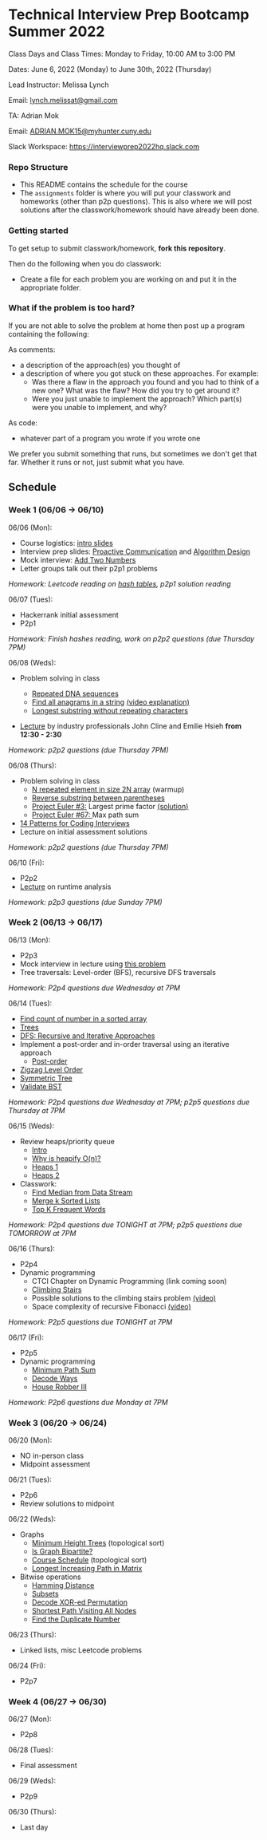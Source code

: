 # Technical Interview Prep Bootcamp Summer 2022

Class Days and Class Times: Monday to Friday, 10:00 AM to 3:00 PM  

Dates: June 6, 2022 (Monday) to June 30th, 2022 (Thursday)    

Lead Instructor: Melissa Lynch 

Email: lynch.melissat@gmail.com 

TA: Adrian Mok

Email: ADRIAN.MOK15@myhunter.cuny.edu

Slack Workspace: <https://interviewprep2022hq.slack.com> 


### Repo Structure

- This README contains the schedule for the course 
- The `assignments` folder is where you will put your classwork and homeworks (other than p2p questions). This is also where we will post
  solutions after the classwork/homework should have already been done.

### Getting started 

To get setup to submit classwork/homework, **fork this repository**.

Then do the following when you do classwork:

- Create a file for each problem you are working on and put it in the appropriate folder.

### What if the problem is too hard?

If you are not able to solve the problem at home then post up a
program containing the following:

As comments:

- a description of the approach(es) you thought of
- a description of where you got stuck on these approaches. For
  example:
    - Was there a flaw in the approach you found and you had to think
      of a new one? What was the flaw? How did you try to get around
      it?
    - Were you just unable to implement the approach? Which part(s)
      were you unable to implement, and why?

As code:

- whatever part of a program you wrote if you wrote one

We prefer you submit something that runs, but sometimes we don't get
that far. Whether it runs or not, just submit what you have.

## Schedule

### Week 1 (06/06 -> 06/10)

06/06 (Mon):
* Course logistics: [intro slides](https://docs.google.com/presentation/d/11N-mmMHD8W4LhbYibOsjlTamRTDI1uHaj2_4oFD0hWQ/edit?usp=sharing)
* Interview prep slides: [Proactive Communication](https://drive.google.com/open?id=1JnOmY-O1lBDT_lRfCodLAURgY_2tEc9i1cRzqhba_-E) and [Algorithm Design](https://drive.google.com/open?id=1tC0INmICkZ68ODaRQL92oFkV04XIp2_1K68Ow7W8Nl4)
* Mock interview: [Add Two Numbers](https://leetcode.com/problems/add-two-numbers/)
* Letter groups talk out their p2p1 problems

*Homework: Leetcode reading on [hash tables](https://leetcode.com/explore/learn/card/hash-table/), p2p1 solution reading*

06/07 (Tues): 
* Hackerrank initial assessment
* P2p1  

*Homework: Finish hashes reading,  work on p2p2 questions (due Thursday 7PM)*

06/08 (Weds):
* Problem solving in class
  - [Repeated DNA sequences](https://leetcode.com/problems/repeated-dna-sequences/) 
  - [Find all anagrams in a string](https://leetcode.com/problems/find-all-anagrams-in-a-string/) 
  [(video explanation)](https://www.youtube.com/watch?v=fYgU6Bi2fRg&ab_channel=TECHDOSE)
  - [Longest substring without repeating characters](https://leetcode.com/problems/longest-substring-without-repeating-characters/)

* [Lecture](https://docs.google.com/presentation/d/1gkDCxKpYkX0lRZFiu58cfS1sJ6ZI90Yu8I_-no_aJWE/edit#slide=id.g6d7fdfb1aa_0_50) by industry professionals John Cline and Emilie Hsieh **from 12:30 - 2:30**

*Homework: p2p2 questions (due Thursday 7PM)*

06/08 (Thurs):
* Problem solving in class
  - [N repeated element in size 2N array](https://leetcode.com/problems/n-repeated-element-in-size-2n-array/) (warmup)
  - [Reverse substring between parentheses](https://leetcode.com/problems/reverse-substrings-between-each-pair-of-parentheses/)
  - [Project Euler #3:](https://projecteuler.net/problem=3) Largest prime factor [(solution)](https://stackoverflow.com/questions/23287/algorithm-to-find-largest-prime-factor-of-a-number)
  - [Project Euler #67: ](https://projecteuler.net/problem=67) Max path sum
* [14 Patterns for Coding Interviews](https://hackernoon.com/14-patterns-to-ace-any-coding-interview-question-c5bb3357f6ed)
* Lecture on initial assessment solutions

*Homework: p2p2 questions (due Thursday 7PM)*

06/10 (Fri):
* P2p2
* [Lecture](https://docs.google.com/presentation/d/1IWTae8WKRWPVQwRZd4HFyScnBESiECZAnfh4gb_tzvQ/edit#slide=id.p) on runtime analysis

*Homework: p2p3 questions (due Sunday 7PM)*

### Week 2 (06/13 -> 06/17)

06/13 (Mon): 
* P2p3
* Mock interview in lecture using [this problem](https://leetcode.com/problems/contains-duplicate/)
* Tree traversals: Level-order (BFS), recursive DFS traversals

*Homework: P2p4 questions due Wednesday at 7PM*

06/14 (Tues): 
* [Find count of number in a sorted array](https://leetcode.com/discuss/interview-question/algorithms/124724/Find-count-of-a-number-in-sorted-array)
* [Trees](https://leetcode.com/tag/tree/)
* [DFS: Recursive and Iterative Approaches](https://faun.pub/implementing-recursive-and-iterative-dfs-on-a-binary-tree-golang-eda04949f4ee)
* Implement a post-order and in-order traversal using an iterative approach
  - [Post-order](https://www.techiedelight.com/postorder-tree-traversal-iterative-recursive/)
* [Zigzag Level Order](https://leetcode.com/problems/binary-tree-zigzag-level-order-traversal/)
* [Symmetric Tree](https://leetcode.com/problems/symmetric-tree/)
* [Validate BST](https://leetcode.com/problems/validate-binary-search-tree/)

*Homework: P2p4 questions due Wednesday at 7PM; p2p5 questions due Thursday at 7PM*

06/15 (Weds): 
* Review heaps/priority queue
  - [Intro](https://www.thecshandbook.com/Heap)
  - [Why is heapify O(n)?](https://stackoverflow.com/questions/9755721/how-can-building-a-heap-be-on-time-complexity)
  - [Heaps 1](https://leetcode.com/discuss/general-discussion/1127238/master-heap-by-solving-23-questions-in-4-patterns-category)
  - [Heaps 2](https://leetcode.com/discuss/general-discussion/1113631/important-concepts-problems-in-priority-queueheaps)
* Classwork:
  - [Find Median from Data Stream](https://leetcode.com/problems/find-median-from-data-stream/)
  - [Merge k Sorted Lists](https://leetcode.com/problems/merge-k-sorted-lists/)
  - [Top K Frequent Words](https://leetcode.com/problems/top-k-frequent-words/)

*Homework: P2p4 questions due TONIGHT at 7PM; p2p5 questions due TOMORROW at 7PM*

06/16 (Thurs): 
* P2p4
* Dynamic programming
  - CTCI Chapter on Dynamic Programming (link coming soon)
  - [Climbing Stairs](https://leetcode.com/problems/climbing-stairs/) 
  - Possible solutions to the climbing stairs problem [(video)](https://www.youtube.com/watch?v=Y0lT9Fck7qI&ab_channel=NeetCode) 
  - Space complexity of recursive Fibonacci [(video)](https://www.youtube.com/watch?v=dxyYP3BSdcQ&ab_channel=mycodeschool)

*Homework: P2p5 questions due TONIGHT at 7PM*

06/17 (Fri):
* P2p5
* Dynamic programming
  - [Minimum Path Sum](https://leetcode.com/problems/minimum-path-sum/)
  - [Decode Ways](https://leetcode.com/problems/decode-ways/)
  - [House Robber III](https://leetcode.com/problems/house-robber-iii/)
 
*Homework: P2p6 questions due Monday at 7PM*

### Week 3 (06/20 -> 06/24)

06/20 (Mon): 
* NO in-person class
* Midpoint assessment

06/21 (Tues):
* P2p6
* Review solutions to midpoint

06/22 (Weds):
* Graphs
  - [Minimum Height Trees](https://leetcode.com/problems/minimum-height-trees/solution/) (topological sort)
  - [Is Graph Bipartite?](https://leetcode.com/problems/is-graph-bipartite/)
  - [Course Schedule](https://leetcode.com/problems/course-schedule/) (topological sort)
  - [Longest Increasing Path in Matrix](https://leetcode.com/problems/longest-increasing-path-in-a-matrix/)
* Bitwise operations
  - [Hamming Distance](https://leetcode.com/problems/hamming-distance/)
  - [Subsets](https://leetcode.com/problems/subsets/)
  - [Decode XOR-ed Permutation](https://leetcode.com/problems/decode-xored-permutation/)
  - [Shortest Path Visiting All Nodes](https://leetcode.com/problems/shortest-path-visiting-all-nodes/)
  - [Find the Duplicate Number](https://leetcode.com/problems/find-the-duplicate-number/)


06/23 (Thurs):
* Linked lists, misc Leetcode problems

06/24 (Fri): 
* P2p7

### Week 4 (06/27 -> 06/30)

06/27 (Mon):
* P2p8

06/28 (Tues):
* Final assessment

06/29 (Weds):
* P2p9

06/30 (Thurs):
* Last day




  
